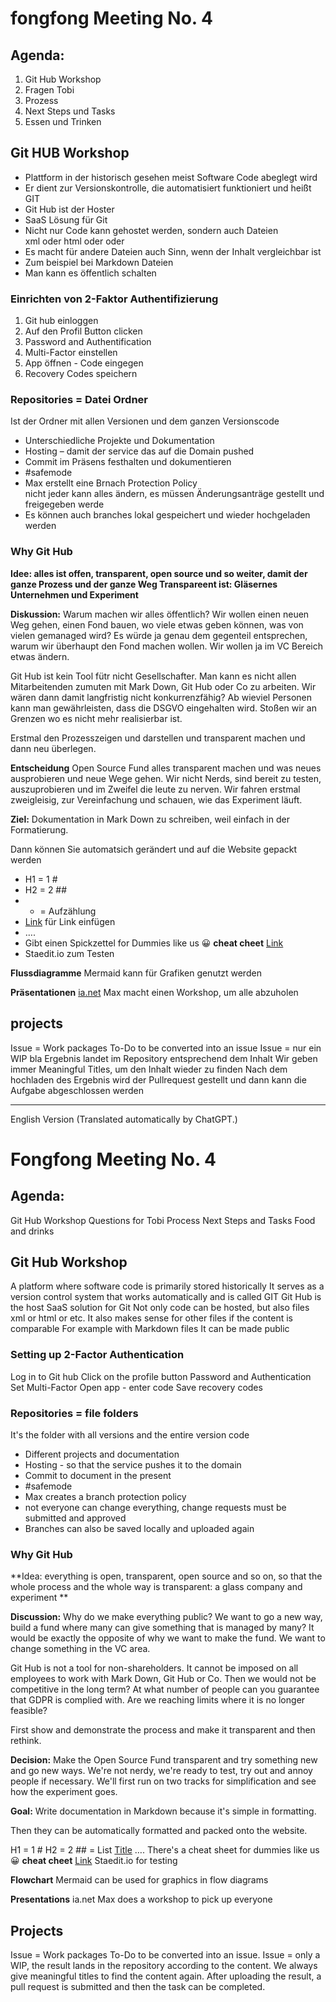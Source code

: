 # fongfong Meeting No. 4
## Agenda:

1.  Git Hub Workshop
2. Fragen Tobi
3.  Prozess
4.  Next Steps und Tasks
5.  Essen und Trinken

## Git HUB Workshop

* Plattform in der historisch  gesehen  meist Software Code abeglegt  wird
* Er dient  zur  Versionskontrolle, die automatisiert  funktioniert und heißt GIT
* Git Hub ist der Hoster
* SaaS Lösung für Git
* Nicht  nur Code kann  gehostet  werden, sondern  auch  Dateien  
    xml oder html oder  oder
 * Es macht für andere  Dateien  auch Sinn, wenn der Inhalt  vergleichbar  ist
  * Zum beispiel  bei Markdown Dateien
* Man  kann es öffentlich  schalten

### Einrichten von 2-Faktor Authentifizierung
1.  Git hub einloggen
2.  Auf den Profil Button clicken
3.  Password and Authentification
4.  Multi-Factor einstellen
5.  App öffnen - Code eingegen
6.  Recovery Codes speichern
   
### Repositories = Datei Ordner

Ist der Ordner mit  allen  Versionen und dem  ganzen  Versionscode
* Unterschiedliche Projekte und Dokumentation
* Hosting – damit der service das auf die Domain pushed
* Commit im  Präsens  festhalten und dokumentieren
* #safemode
* Max erstellt  eine  Brnach Protection Policy  
    nicht  jeder  kann  alles  ändern, es müssen  Änderungsanträge  gestellt und freigegeben  werde
* Es können  auch branches lokal  gespeichert und wieder  hochgeladen  werden
 
### Why Git Hub
 
**Idee: alles  ist  offen, transparent, open source und so weiter, damit der ganze  Prozess und der ganze Weg Transpareent  ist: Gläsernes  Unternehmen und Experiment**

**Diskussion:**
Warum machen wir alles öffentlich? 
Wir wollen einen neuen Weg gehen, einen Fond bauen, wo viele etwas geben können, was von vielen gemanaged wird? Es würde ja genau dem gegenteil entsprechen, warum wir überhaupt den Fond machen wollen. Wir wollen ja im VC Bereich etwas ändern. 

Git Hub ist kein Tool fütr nicht Gesellschafter. 
Man kann es nicht allen Mitarbeitenden zumuten mit Mark Down, Git Hub oder Co zu arbeiten. Wir wären dann damit langfristig nicht konkurrenzfähig? 
Ab wieviel Personen kann man gewährleisten, dass die DSGVO eingehalten wird. Stoßen wir an Grenzen wo es nicht mehr realisierbar ist. 

Erstmal den Prozesszeigen und darstellen und transparent machen und dann neu überlegen. 

**Entscheidung**
Open Source Fund alles transparent machen und was neues ausprobieren und neue Wege gehen. Wir nicht Nerds, sind bereit zu testen, auszuprobieren und im Zweifel die leute zu nerven. Wir fahren erstmal zweigleisig, zur Vereinfachung und schauen, wie das Experiment läuft. 


**Ziel:**
Dokumentation in Mark Down zu  schreiben, weil  einfach in der Formatierung.

Dann können Sie automatsich  gerändert und auf die Website gepackt  werden

-   H1 = 1 #
-   H2 = 2 ##
-   * = Aufzählung
-   [Link](verlinkung) für Link einfügen
-   ….
-   Gibt  einen  Spickzettel for Dummies like us 😀 **cheat cheet** [Link](https://github.com/adam-p/markdown-here/wiki/Markdown-Cheatsheet)
-   Staedit.io zum Testen

**Flussdiagramme**
Mermaid kann für Grafiken genutzt werden 

**Präsentationen** [ia.net](https://ia.net/presenter) 
Max macht einen Workshop, um alle abzuholen 

## projects 
Issue = Work packages 
To-Do to be converted into an issue 
Issue = nur ein WIP bla 
Ergebnis landet im Repository entsprechend dem Inhalt 
Wir geben immer Meaningful Titles, um den Inhalt wieder zu finden 
Nach dem hochladen des Ergebnis wird der Pullrequest gestellt und dann kann die Aufgabe abgeschlossen werden 

---

English Version (Translated automatically by ChatGPT.)

# Fongfong Meeting No. 4
## Agenda:
Git Hub Workshop
Questions for Tobi
Process
Next Steps and Tasks
Food and drinks

## Git Hub Workshop
A platform where software code is primarily stored historically
It serves as a version control system that works automatically and is called GIT
Git Hub is the host
SaaS solution for Git
Not only code can be hosted, but also files
xml or html or etc.
It also makes sense for other files if the content is comparable
For example with Markdown files
It can be made public

### Setting up 2-Factor Authentication
Log in to Git hub
Click on the profile button
Password and Authentication
Set Multi-Factor
Open app - enter code
Save recovery codes


### Repositories = file folders

It's the folder with all versions and the entire version code

* Different projects and documentation
* Hosting - so that the service pushes it to the domain
* Commit to document in the present
* #safemode
* Max creates a branch protection policy
* not everyone can change everything, change requests must be submitted and approved
* Branches can also be saved locally and uploaded again

### Why Git Hub
**Idea: everything is open, transparent, open source and so on, so that the whole process and the whole way is transparent: a glass company and experiment **

**Discussion:** 
Why do we make everything public? We want to go a new way, build a fund where many can give something that is managed by many? It would be exactly the opposite of why we want to make the fund. We want to change something in the VC area.

Git Hub is not a tool for non-shareholders. It cannot be imposed on all employees to work with Mark Down, Git Hub or Co. Then we would not be competitive in the long term? At what number of people can you guarantee that GDPR is complied with. Are we reaching limits where it is no longer feasible?

First show and demonstrate the process and make it transparent and then rethink.

**Decision:**
Make the Open Source Fund transparent and try something new and go new ways. We're not nerdy, we're ready to test, try out and annoy people if necessary. We'll first run on two tracks for simplification and see how the experiment goes.

**Goal:** Write documentation in Markdown because it's simple in formatting.

Then they can be automatically formatted and packed onto the website.

H1 = 1 #
H2 = 2 ##
= List
[Title](Link)
….
There's a cheat sheet for dummies like us 😀 **cheat cheet** [Link](https://github.com/adam-p/markdown-here/wiki/Markdown-Cheatsheet)
Staedit.io for testing

**Flowchart**
Mermaid can be used for graphics in flow diagrams

**Presentations** ia.net Max does a workshop to pick up everyone

## Projects
Issue = Work packages To-Do to be converted into an issue. Issue = only a WIP, the result lands in the repository according to the content. We always give meaningful titles to find the content again. After uploading the result, a pull request is submitted and then the task can be completed.
